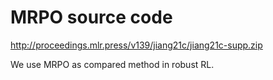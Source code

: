 # MRPO source code
http://proceedings.mlr.press/v139/jiang21c/jiang21c-supp.zip

We use MRPO as compared method in robust RL.
